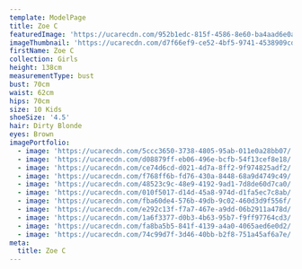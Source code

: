```yaml
---
template: ModelPage
title: Zoe C
featuredImage: 'https://ucarecdn.com/952b1edc-815f-4586-8e60-ba4aad6e0ac7/'
imageThumbnail: 'https://ucarecdn.com/d7f66ef9-ce52-4bf5-9741-4538909cd759/'
firstName: Zoe C
collection: Girls
height: 138cm
measurementType: bust
bust: 70cm
waist: 62cm
hips: 70cm
size: 10 Kids
shoeSize: '4.5'
hair: Dirty Blonde
eyes: Brown
imagePortfolio:
  - image: 'https://ucarecdn.com/5ccc3650-3738-4805-95ab-011e0a28bb07/'
  - image: 'https://ucarecdn.com/d08879ff-eb06-496e-bcfb-54f13cef8e18/'
  - image: 'https://ucarecdn.com/ce74d6cd-d021-4d7a-8ff2-9f974825adf2/'
  - image: 'https://ucarecdn.com/f768ff6b-fd76-430a-8448-68a9d4749c49/'
  - image: 'https://ucarecdn.com/48523c9c-48e9-4192-9ad1-7d8de60d7ca0/'
  - image: 'https://ucarecdn.com/010f5017-d14d-45a8-974d-d1fa5ec7c8ab/'
  - image: 'https://ucarecdn.com/fba60de4-576b-49db-9c02-460d3d9f556f/'
  - image: 'https://ucarecdn.com/e292c13f-f7a7-467e-a9dd-06b2911a478d/'
  - image: 'https://ucarecdn.com/1a6f3377-d0b3-4b63-95b7-f9ff97764cd3/'
  - image: 'https://ucarecdn.com/fa8ba5b5-841f-4139-a4a0-4065aed6e0d2/'
  - image: 'https://ucarecdn.com/74c99d7f-3d46-40bb-b2f8-751a45af6a7e/'
meta:
  title: Zoe C
---
```


